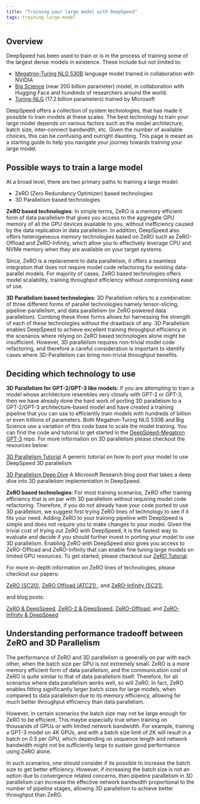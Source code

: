 ```yaml
---
title: "Training your large model with DeepSpeed"
tags: training large-model
---
```


## Overview

DeepSpeed has been used to train or is in the process of training some of the largest dense models in existence. These include but not limited to:

* [Megatron-Turing NLG 530B](https://www.microsoft.com/en-us/research/blog/using-deepspeed-and-megatron-to-train-megatron-turing-nlg-530b-the-worlds-largest-and-most-powerful-generative-language-model/) language model trained in collaboration with NVIDIA
* [Big Science](https://bigscience.huggingface.co/) (near 200 billion parameter) model, in collaboration with Hugging Face and hundreds of researchers around the world.
* [Turing-NLG](https://www.microsoft.com/en-us/research/blog/turing-nlg-a-17-billion-parameter-language-model-by-microsoft/) (17.2 billion parameters) trained by Microsoft

DeepSpeed offers a collection of system technologies, that has made it possible to train models at these scales. The best technology to train your large model depends on various factors such as the model architecture, batch size, inter-connect bandwidth, etc. Given the number of available choices, this can be confusing and outright daunting. This page is meant as a starting guide to help you navigate your journey towards training your large model.

## Possible ways to train a large model

At a broad level, there are two primary paths to training a large model:

* ZeRO (Zero Redundancy Optimizer) based technologies
* 3D Parallelism based technologies

**ZeRO based technologies**: In simple terms, ZeRO is a memory efficient form of data parallelism that gives you access to the aggregate GPU memory of all the GPU devices available to you, without inefficiency caused by the data replication in data parallelism. In addition, DeepSpeed also offers heterogeneous memory technologies based on ZeRO such as ZeRO-Offload and ZeRO-Infinity, which allow you to effectively leverage CPU and NVMe memory when they are available on your target systems.

Since, ZeRO is a replacement to data parallelism, it offers a seamless integration that does not require model code refactoring for existing data-parallel models. For majority of cases, ZeRO based technologies offers model scalability, training throughput efficiency without compromising ease of use.

**3D Parallelism based technologies**: 3D Parallelism refers to a combination of three different forms of parallel technologies namely tensor-slicing, pipeline-parallelism, and data parallelism (or ZeRO powered data parallelism). Combing these three forms allows for harnessing the strength of each of these technologies without the drawback of any. 3D Parallelism enables DeepSpeed to achieve excellent training throughput efficiency in the scenarios where relying on ZeRO based technologies alone might be insufficient. However, 3D parallelism requires non-trivial model code refactoring, and therefore a careful consideration is important to identify cases where 3D-Parallelism can bring non-trivial throughput benefits.

## Deciding which technology to use

**3D Parallelism for GPT-2/GPT-3 like models**: If you are attempting to train a model whose architecture resembles very closely with GPT-2 or GPT-3, then we have already done the hard work of porting 3D parallelism to a GPT-2/GPT-3 architecture-based model and have created a training pipeline that you can use to efficiently train models with hundreds of billion or even trillions of parameters. Both Megatron-Turing NLG 530B and Big Science use a variation of this code base to scale the model training. You can find the code and tutorial to get started in the [DeepSpeed-Megatron GPT-3](https://github.com/deepspeedai/megatron-deepspeed) repo. For more information on 3D parallelism please checkout the resources below:

[3D Parallelism Tutorial](https://www.deepspeed.ai/tutorials/pipeline/) A generic tutorial on how to port your model to use DeepSpeed 3D parallelism

[3D Parallelism Deep Dive](https://www.microsoft.com/en-us/research/blog/deepspeed-extreme-scale-model-training-for-everyone/) A Microsoft Research blog post that takes a deep dive into 3D parallelism implementation in DeepSpeed.

**ZeRO based technologies**: For most training scenarios, ZeRO offer training efficiency that is on par with 3D parallelism without requiring model code refactoring. Therefore, if you do not already have your code ported to use 3D parallelism, we suggest first trying ZeRO lines of technology to see if it fits your need. Adding ZeRO to your training pipeline with DeepSpeed is simple and does not require you to make changes to your model.  Given the trivial cost of trying out ZeRO with DeepSpeed, it is the fastest way to evaluate and decide if you should further invest in porting your model to use 3D parallelism. Enabling ZeRO with DeepSpeed also gives you access to ZeRO-Offload and ZeRO-Infinity that can enable fine tuning large models on limited GPU resources. To get started, please checkout our [ZeRO Tutorial](https://www.deepspeed.ai/tutorials/zero/).

For more in-depth information on ZeRO lines of technologies, please checkout our papers:

[ZeRO (SC20)](https://arxiv.org/pdf/1910.02054.pdf), [ZeRO Offload (ATC21) ](https://www.usenix.org/system/files/atc21-ren-jie.pdf), and [ZeRO-Infinity (SC21)](https://arxiv.org/pdf/2104.07857.pdf),

and blog posts:

[ZeRO & DeepSpeed](https://www.microsoft.com/en-us/research/blog/zero-deepspeed-new-system-optimizations-enable-training-models-with-over-100-billion-parameters/ ), [ZeRO-2 & DeepSpeed](https://www.microsoft.com/en-us/research/blog/zero-2-deepspeed-shattering-barriers-of-deep-learning-speed-scale/ ), [ZeRO-Offload](https://www.microsoft.com/en-us/research/blog/deepspeed-extreme-scale-model-training-for-everyone/ ), and [ZeRO-Infinity & DeepSpeed](https://www.microsoft.com/en-us/research/blog/zero-infinity-and-deepspeed-unlocking-unprecedented-model-scale-for-deep-learning-training/ )

## Understanding performance tradeoff between ZeRO and 3D Parallelism

The performance of ZeRO and 3D parallelism is generally on par with each other, when the batch size per GPU is not extremely small. ZeRO is a more memory efficient form of data parallelism, and the communication cost of ZeRO is quite similar to that of data parallelism itself. Therefore, for all scenarios where data parallelism works well, so will ZeRO. In fact, ZeRO enables fitting significantly larger batch sizes for large models, when compared to data parallelism due to its memory efficiency, allowing for much better throughput efficiency than data parallelism.

However, in certain scenarios the batch size may not be large enough for ZeRO to be efficient. This maybe especially true when training on thousands of GPUs or with limited network bandwidth. For example, training a GPT-3 model on 4K GPUs, and with a batch size limit of 2K will result in a batch on 0.5 per GPU, which depending on sequence length and network bandwidth might not be sufficiently large to sustain good performance using ZeRO alone.

In such scenarios, one should consider if its possible to increase the batch size to get better efficiency. However, if increasing the batch size is not an option due to convergence related concerns, then pipeline parallelism in 3D parallelism can increase the effective network bandwidth proportional to the number of pipeline stages, allowing 3D parallelism to achieve better throughput than ZeRO.
